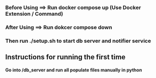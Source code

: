 <h3>Before Using  ==> Run docker compose up  (Use Docker Extension / Command)</h3>
<h3>After Using ==> Run dokcer compose down</h3>

<h3>Then run ./setup.sh to start db server and notifier service</h3>

<h2> Instructions for running the first time </h2>
<div>
  <h4>Go into /db_server and run all populate files manually in python</h4>
</div>
